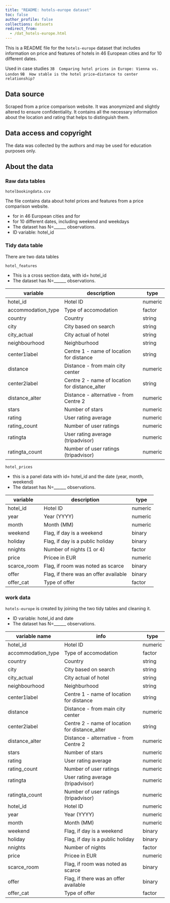 ```yaml
---
title: "README: hotels-europe dataset"
toc: false
author_profile: false
collections: datasets
redirect_from:
  - /dat_hotels-europe.html
---
```



This is a  README file for the `hotels-europe` dataset that includes information on price and features of hotels in 46 European cities and for 10 different dates. 
 
Used in case studies
`3B  Comparing hotel prices in Europe: Vienna vs. London` 
`9B  How stable is the hotel price–distance to center relationship?`


## Data source

Scraped from a price comparison website.
It was anonymized and slightly altered to ensure confidentiality. It contains all the necessary information about the location and rating that helps to distinguish them.

## Data access and copyright  

The data was collected by the authors and may be used for education purposes only. 

## About the data

### Raw data tables

`hotelbookingdata.csv`  

The file contains data about hotel prices and features from a price comparison website.  
* for in 46 European cities and for 
* for 10 different dates, including weekend and weekdays
* The dataset has N=______ observations.    
* ID variable: hotel_id

### Tidy data table

There are two data tables


`hotel_features`
* This is a cross section data, with id= hotel_id
* The dataset has N=______ observations.    

| variable           	| description                                    	| type    	|
|--------------------	|------------------------------------------------	|---------	|
| hotel_id           	| Hotel ID                                       	| numeric 	|
| accommodation_type 	| Type of accomodation                           	| factor  	|
| country            	| Country                                        	| string  	|
| city               	| City based on search                           	| string  	|
| city_actual        	| City actual of hotel                           	| string  	|
| neighbourhood      	| Neighburhood                                   	| string  	|
| center1label       	| Centre 1 - name of location for distance       	| string  	|
| distance           	| Distance - from main city center               	| numeric 	|
| center2label       	| Centre 2 - name of location for distance_alter 	| string  	|
| distance_alter     	| Distance - alternative - from Centre 2         	| numeric 	|
| stars              	| Number of stars                                	| numeric 	|
| rating             	| User rating average                            	| numeric 	|
| rating_count       	| Number of user ratings                         	| numeric 	|
| ratingta           	| User rating average (tripadvisor)              	| numeric 	|
| ratingta_count     	| Number of user ratings (tripadvisor)           	| numeric 	|


`hotel_prices`
* this is a panel data with id= hotel_id and the date (year, month, weekend)
* The dataset has N=______ observations.    



| variable    	| description                           	| type    	|
|-------------	|---------------------------------------	|---------	|
| hotel_id    	| Hotel ID                              	| numeric 	|
| year        	| Year (YYYY)                           	| numeric 	|
| month       	| Month (MM)                            	| numeric 	|
| weekend     	| Flag, if day is a weekend             	| binary  	|
| holiday     	| Flag, if day is a public holiday      	| binary  	|
| nnights     	| Number of nights (1 or 4)             	| factor  	|
| price       	| Pricee in EUR                         	| numeric 	|
| scarce_room 	| Flag, if room was noted as scarce     	| binary  	|
| offer       	| Flag, if there was an offer available 	| binary  	|
| offer_cat   	| Type of offer                         	| factor  	|


### work data

`hotels-europe` is created by joining the two tidy tables and cleaning it. 

* ID variable: hotel_id and date
* The dataset has N=______ observations.    


| variable name 		| info    	 	            						| type   	|  
|--------------------	|------------------------------------------------	|---------	|
| hotel_id           	| Hotel ID                                       	| numeric 	|
| accommodation_type 	| Type of accomodation                           	| factor  	|
| country            	| Country                                        	| string  	|
| city               	| City based on search                           	| string  	|
| city_actual        	| City actual of hotel                           	| string  	|
| neighbourhood      	| Neighburhood                                   	| string  	|
| center1label       	| Centre 1 - name of location for distance       	| string  	|
| distance           	| Distance - from main city center               	| numeric 	|
| center2label       	| Centre 2 - name of location for distance_alter 	| string  	|
| distance_alter     	| Distance - alternative - from Centre 2         	| numeric 	|
| stars              	| Number of stars                                	| numeric 	|
| rating             	| User rating average                            	| numeric 	|
| rating_count       	| Number of user ratings                         	| numeric 	|
| ratingta           	| User rating average (tripadvisor)              	| numeric 	|
| ratingta_count     	| Number of user ratings (tripadvisor)           	| numeric 	|
| hotel_id           	| Hotel ID                                       	| numeric 	|
| year               	| Year (YYYY)                                    	| numeric 	|
| month              	| Month (MM)                                     	| numeric 	|
| weekend            	| Flag, if day is a weekend                      	| binary  	|
| holiday            	| Flag, if day is a public holiday               	| binary  	|
| nnights            	| Number of nights                               	| factor  	|
| price              	| Pricee in EUR                                  	| numeric 	|
| scarce_room        	| Flag, if room was noted as scarce              	| binary  	|
| offer              	| Flag, if there was an offer available          	| binary  	|
| offer_cat          	| Type of offer                                  	| factor  	|